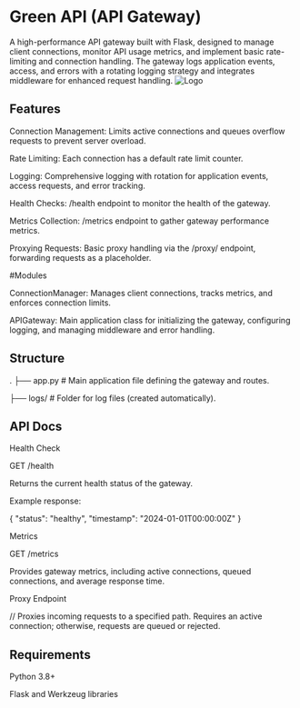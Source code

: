 
# Green API (API Gateway)
A high-performance API gateway built with Flask, designed to manage client connections, monitor API usage metrics, and implement basic rate-limiting and connection handling. The gateway logs application events, access, and errors with a rotating logging strategy and integrates middleware for enhanced request handling.
![Logo](https://filesaver.ir//download/4b70a05d20674d86b17352a28e5a25c7_Greenapi.jpg)



## Features
Connection Management: Limits active connections and queues overflow requests to prevent server overload.

Rate Limiting: Each connection has a default rate limit counter.

Logging: Comprehensive logging with rotation for application events, access requests, and error tracking.

Health Checks: /health endpoint to monitor the health of the gateway.

Metrics Collection: /metrics endpoint to gather gateway performance metrics.

Proxying Requests: Basic proxy handling via the /proxy/<path> endpoint, forwarding requests as a placeholder.

#Modules

ConnectionManager: Manages client connections, tracks metrics, and enforces connection limits.

APIGateway: Main application class for initializing the gateway, configuring logging, and managing middleware and error handling.

## Structure

.
├── app.py              # Main application file defining the gateway and routes.

├── logs/               # Folder for log files (created automatically).


## API Docs

Health Check

GET /health

Returns the current health status of the gateway.

Example response:

{
    "status": "healthy",
    "timestamp": "2024-01-01T00:00:00Z"
}

Metrics

GET /metrics

Provides gateway metrics, including active connections, queued connections, and average response time.

Proxy Endpoint

/<proxy>/<path>
Proxies incoming requests to a specified path. Requires an active connection; otherwise, requests are queued or rejected.

## Requirements
Python 3.8+

Flask and Werkzeug libraries
